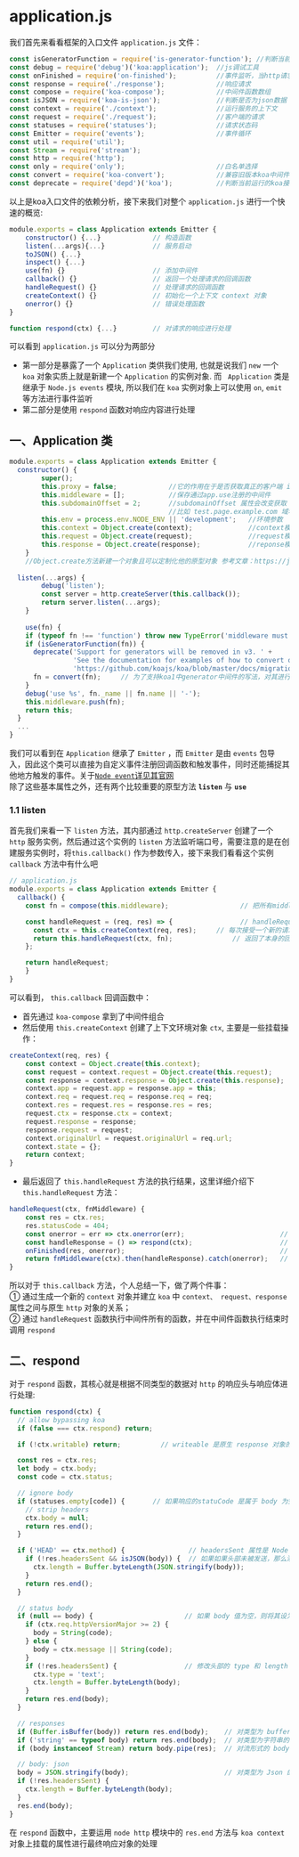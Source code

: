 # application.js
我们首先来看看框架的入口文件 `application.js` 文件：
```js
const isGeneratorFunction = require('is-generator-function'); //判断当前传入的function是否为标准的 generator function
const debug = require('debug')('koa:application');  //js调试工具
const onFinished = require('on-finished');          //事件监听，当http请求关闭，完成或者出错时调用注册好的回调
const response = require('./response');             //响应请求 
const compose = require('koa-compose');             //中间件函数数组
const isJSON = require('koa-is-json');              //判断是否为json数据
const context = require('./context');               //运行服务的上下文
const request = require('./request');               //客户端的请求
const statuses = require('statuses');               //请求状态码
const Emitter = require('events');                  //事件循环
const util = require('util');
const Stream = require('stream');
const http = require('http');
const only = require('only');                       //白名单选择
const convert = require('koa-convert');             //兼容旧版本koa中间件
const deprecate = require('depd')('koa');           //判断当前运行的koa接口是否过期，若过期则提示升级
```
以上是koa入口文件的依赖分析，接下来我们对整个 `application.js` 进行一个快速的概览:
```js
module.exports = class Application extends Emitter {
    constructor() {...}             // 构造函数
    listen(...args){...}            // 服务启动
    toJSON() {...}
    inspect() {...}
    use(fn) {}                      // 添加中间件
    callback() {}                   // 返回一个处理请求的回调函数
    handleRequest() {}              // 处理请求的回调函数
    createContext() {}              // 初始化一个上下文 context 对象
    onerror() {}                    // 错误处理函数
}

function respond(ctx) {...}         // 对请求的响应进行处理
``` 
可以看到 `application.js` 可以分为两部分
* 第一部分是暴露了一个 `Application` 类供我们使用, 也就是说我们 `new` 一个 `koa` 对象实质上就是新建一个 `Application` 的实例对象. 而 ` Application` 类是继承于 `Node.js events` 模块, 所以我们在 `koa` 实例对象上可以使用 `on`, `emit` 等方法进行事件监听
* 第二部分是使用 `respond` 函数对响应内容进行处理

## 一、Application 类
```js
module.exports = class Application extends Emitter {
  constructor() {
		super();
		this.proxy = false;             //它的作用在于是否获取真正的客户端 ip 地址
		this.middleware = [];           //保存通过app.use注册的中间件
		this.subdomainOffset = 2;       //subdomainOffset 属性会改变获取 subdomain 时返回数组的值,
		                                //比如 test.page.example.com 域名, 如果设置 subdomainOffset 为 2, 那么返回的数组值为 ["page", "test"], 如果设置为 3, 那么返回数组值为 ["test"].
		this.env = process.env.NODE_ENV || 'development';   //环境参数
		this.context = Object.create(context);              //context模块，通过 context.js 创建
		this.request = Object.create(request);              //request模块，通过 request.js 创建
		this.response = Object.create(response);            //reponse模块，通过 reponse.js 创建
	}
	//Object.create方法新建一个对象且可以定制化他的原型对象 参考文章：https://juejin.im/post/5acd8ced6fb9a028d444ee4e#heading-3
	
  listen(...args) {
		debug('listen');
		const server = http.createServer(this.callback());
		return server.listen(...args);
	}
	
	use(fn) {
    if (typeof fn !== 'function') throw new TypeError('middleware must be a function!');
    if (isGeneratorFunction(fn)) {
      deprecate('Support for generators will be removed in v3. ' +
                'See the documentation for examples of how to convert old middleware ' +
                'https://github.com/koajs/koa/blob/master/docs/migration.md');
      fn = convert(fn);		// 为了支持koa1中generator中间件的写法，对其进行转换
    }
    debug('use %s', fn._name || fn.name || '-');
    this.middleware.push(fn);
    return this;
  }
  ...
}
```
我们可以看到在 `Application` 继承了 `Emitter` ，而 `Emitter` 是由 `events` 包导入，因此这个类可以直接为自定义事件注册回调函数和触发事件，同时还能捕捉其他地方触发的事件。关于[`Node event`详见其官网](http://nodejs.cn/api/events.html)  
除了这些基本属性之外，还有两个比较重要的原型方法 **`listen`** 与 **`use`**

### 1.1 listen
首先我们来看一下 `listen` 方法，其内部通过 `http.createServer` 创建了一个 `http` 服务实例，然后通过这个实例的 `listen` 方法监听端口号，需要注意的是在创建服务实例时，将`this.callback()` 作为参数传入，接下来我们看看这个实例 `callback` 方法中有什么吧
```js
// application.js
module.exports = class Application extends Emitter {
  callback() {
    const fn = compose(this.middleware); 				  // 把所有middleware进行了组合，使用了koa-compose

    const handleRequest = (req, res) => {				  // handleRequest 函数相当于 http.creatServer 的回调函数, 有 req, res 两个参数, 代表原生的 request, response 对象.
      const ctx = this.createContext(req, res);		// 每次接受一个新的请求就生成一个全新的 context
      return this.handleRequest(ctx, fn); 				// 返回了本身的回调函数
    };

    return handleRequest;
	}
}
```
可以看到， `this.callback` 回调函数中：
* 首先通过 `koa-compose` 拿到了中间件组合
* 然后使用 `this.createContext` 创建了上下文环境对象 `ctx`, 主要是一些挂载操作：
```js
createContext(req, res) {
	const context = Object.create(this.context);
	const request = context.request = Object.create(this.request);
	const response = context.response = Object.create(this.response);
	context.app = request.app = response.app = this;
	context.req = request.req = response.req = req;
	context.res = request.res = response.res = res;
	request.ctx = response.ctx = context;
	request.response = response;
	response.request = request;
	context.originalUrl = request.originalUrl = req.url;
	context.state = {};
	return context;
}
```
* 最后返回了 `this.handleRequest` 方法的执行结果，这里详细介绍下`this.handleRequest` 方法：
```js
handleRequest(ctx, fnMiddleware) {
	const res = ctx.res;
	res.statusCode = 404;                      
	const onerror = err => ctx.onerror(err);			            // 错误处理	
	const handleResponse = () => respond(ctx);		                // 响应处理
	onFinished(res, onerror);										// 为 res 对象添加错误处理响应，当res结束时，执行 context 的 onerror 函数(这里需要注意区分 context 与 koa 实例中的 onerror)
	return fnMiddleware(ctx).then(handleResponse).catch(onerror);	// 执行中间件数组中所有函数，并在结束时调用 respond 函数
}
```
所以对于 `this.callback` 方法，个人总结一下，做了两个件事：   
① 通过生成一个新的 `context` 对象并建立 `koa` 中 `context、 request、response` 属性之间与原生 `http` 对象的关系；  
② 通过 `handleRequest` 函数执行中间件所有的函数，并在中间件函数执行结束时调用 `respond`

## 二、respond
对于 `respond` 函数，其核心就是根据不同类型的数据对 `http` 的响应头与响应体进行处理:
```js
function respond(ctx) {
  // allow bypassing koa
  if (false === ctx.respond) return;

  if (!ctx.writable) return;          // writeable 是原生 response 对象的 writeable 属性，检查是否为可写流

  const res = ctx.res;
  let body = ctx.body;
  const code = ctx.status;

  // ignore body
  if (statuses.empty[code]) {       // 如果响应的statuCode 是属于 body 为空的类型，例如204(not content) 304(not modified)，将body设为null
    // strip headers
    ctx.body = null;
    return res.end();
  }

  if ('HEAD' == ctx.method) {                // headersSent 属性是 Node 原生 response 对象的上的，用于检查 http 响应头是否已经被发送
    if (!res.headersSent && isJSON(body)) {  // 如果如果头部未被发送，那么添加 length 头部
      ctx.length = Buffer.byteLength(JSON.stringify(body));
    }
    return res.end();
  }

  // status body
  if (null == body) {                       // 如果 body 值为空，则将其设为 context 对象 message 属性 或者 code（ctx.status）
    if (ctx.req.httpVersionMajor >= 2) {
      body = String(code);
    } else {
      body = ctx.message || String(code);
    }                           
    if (!res.headersSent) {                 // 修改头部的 type 和 length 属性
      ctx.type = 'text';
      ctx.length = Buffer.byteLength(body);
    }
    return res.end(body);
  }

  // responses
  if (Buffer.isBuffer(body)) return res.end(body);    // 对类型为 buffer 的 body 进行处理
  if ('string' == typeof body) return res.end(body);  // 对类型为字符串的 body进行处理
  if (body instanceof Stream) return body.pipe(res);  // 对流形式的 body 进行处理

  // body: json
  body = JSON.stringify(body);                        // 对类型为 Json 的 body进行处理
  if (!res.headersSent) {
    ctx.length = Buffer.byteLength(body);
  }
  res.end(body);
}
```
在 `respond` 函数中，主要运用 `node http` 模块中的 `res.end` 方法与 `koa context` 对象上挂载的属性进行最终响应对象的处理